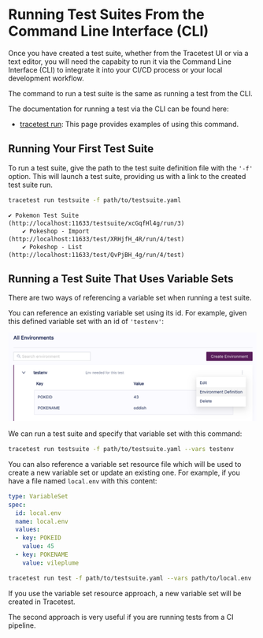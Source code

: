 # Running Test Suites From the Command Line Interface (CLI)

Once you have created a test suite, whether from the Tracetest UI or via a text editor, you will need the capabity to run it via the Command Line Interface (CLI) to integrate it into your CI/CD process or your local development workflow.

The command to run a test suite is the same as running a test from the CLI.

The documentation for running a test via the CLI can be found here:

- [tracetest run](./reference/tracetest_run.md): This page provides examples of using this command.

## Running Your First Test Suite

To run a test suite, give the path to the test suite definition file with the `'-f'` option. This will launch a test suite, providing us with a link to the created test suite run.

```sh
tracetest run testsuite -f path/to/testsuite.yaml
```
```text title="Output:"
✔ Pokemon Test Suite (http://localhost:11633/testsuite/xcGqfHl4g/run/3)
	✔ Pokeshop - Import (http://localhost:11633/test/XRHjfH_4R/run/4/test)
	✔ Pokeshop - List (http://localhost:11633/test/QvPjBH_4g/run/4/test)
```

## Running a Test Suite That Uses Variable Sets

There are two ways of referencing a variable set when running a test suite.

You can reference an existing variable set using its id. For example, given this defined variable set with an id of `'testenv'`:

![testenv](../img/show-environment-definition.png)

We can run a test suite and specify that variable set with this command:

```sh
tracetest run testsuite -f path/to/testsuite.yaml --vars testenv
```

You can also reference a variable set resource file which will be used to create a new variable set or update an existing one. For example, if you have a file named `local.env` with this content:

```yaml
type: VariableSet
spec:
  id: local.env
  name: local.env
  values:
  - key: POKEID
    value: 45
  - key: POKENAME
    value: vileplume
```

```sh
tracetest run test -f path/to/testsuite.yaml --vars path/to/local.env
```

If you use the variable set resource approach, a new variable set will be created in Tracetest.

The second approach is very useful if you are running tests from a CI pipeline.

